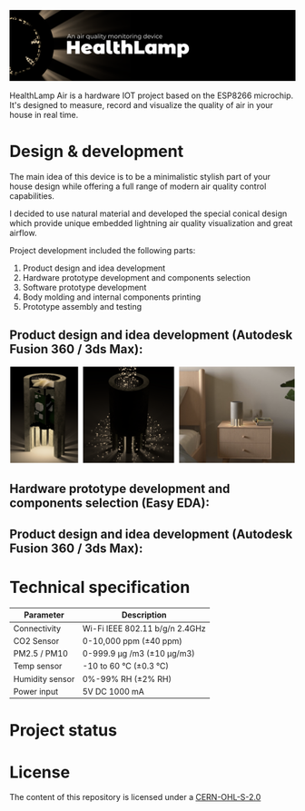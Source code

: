 ![Intro](https://github.com/rodionpotachin/iot-air-quality-healthlamp-project/blob/master/img/Intro.png?raw=true)

HealthLamp Air is a hardware IOT project based on the ESP8266 microchip. It's designed to measure, record and visualize the quality of air in your house in real time.

# Design & development

The main idea of this device is to be a minimalistic stylish part of your house design while offering a full range of modern air quality control capabilities.

I decided to use natural material and developed the special conical design which provide unique embedded lightning air quality visualization and great airflow.

Project development included the following parts:
1. Product design and idea development
2. Hardware prototype development and components selection
2. Software prototype development
3. Body molding and internal components printing
4. Prototype assembly and testing

## Product design and idea development (Autodesk Fusion 360 / 3ds Max):

![Render1](https://github.com/rodionpotachin/iot-air-quality-healthlamp-project/blob/master/img/Render1.PNG?raw=true)

## Hardware prototype development and components selection (Easy EDA):

## Product design and idea development (Autodesk Fusion 360 / 3ds Max):

# Technical specification

| Parameter  | Description  |
| ---------- | ------------ |
| Connectivity |Wi-Fi IEEE 802.11 b/g/n 2.4GHz|
| CO2 Sensor | 0-10,000 ppm (±40 ppm)|
| PM2.5 / PM10 | 0-999.9 μg /m3 (±10 μg/m3)|
| Temp sensor| -10 to 60 ℃ (±0.3 ℃)|
| Humidity sensor | 0%-99% RH (±2% RH)|
| Power input | 5V DC 1000 mA |

# Project status

# License

The content of this repository is licensed under a [CERN-OHL-S-2.0](https://cern-ohl.web.cern.ch)
